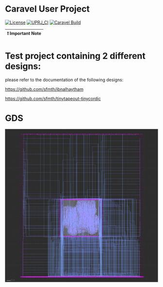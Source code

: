 # Caravel User Project

[![License](https://img.shields.io/badge/License-Apache%202.0-blue.svg)](https://opensource.org/licenses/Apache-2.0) [![UPRJ_CI](https://github.com/efabless/caravel_project_example/actions/workflows/user_project_ci.yml/badge.svg)](https://github.com/efabless/caravel_project_example/actions/workflows/user_project_ci.yml) [![Caravel Build](https://github.com/efabless/caravel_project_example/actions/workflows/caravel_build.yml/badge.svg)](https://github.com/efabless/caravel_project_example/actions/workflows/caravel_build.yml)

| :exclamation: Important Note            |
|-----------------------------------------|

# Test project containing 2 different designs:

please refer to the documentation of the following designs:

https://github.com/sfmth/ibnalhaytham

https://github.com/sfmth/tinytapeout-tinycordic

# GDS

<p align="center" float="center">
  <img src="docs/multi_macro.png" />
</p>

